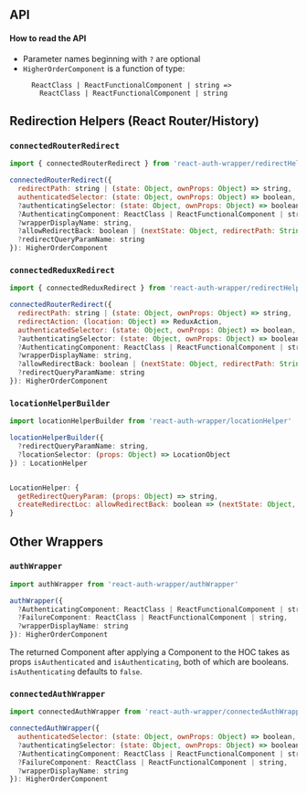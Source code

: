 ## API

#### How to read the API

* Parameter names beginning with `?` are optional
* `HigherOrderComponent` is a function of type:
  ```
    ReactClass | ReactFunctionalComponent | string =>
      ReactClass | ReactFunctionalComponent | string
  ```

## Redirection Helpers (React Router/History)

### `connectedRouterRedirect`

```js
import { connectedRouterRedirect } from 'react-auth-wrapper/redirectHelper'

connectedRouterRedirect({
  redirectPath: string | (state: Object, ownProps: Object) => string,
  authenticatedSelector: (state: Object, ownProps: Object) => boolean,
  ?authenticatingSelector: (state: Object, ownProps: Object) => boolean,
  ?AuthenticatingComponent: ReactClass | ReactFunctionalComponent | string,
  ?wrapperDisplayName: string,
  ?allowRedirectBack: boolean | (nextState: Object, redirectPath: String) => boolean,
  ?redirectQueryParamName: string
}): HigherOrderComponent
```

### `connectedReduxRedirect`

```js
import { connectedReduxRedirect } from 'react-auth-wrapper/redirectHelper'

connectedRouterRedirect({
  redirectPath: string | (state: Object, ownProps: Object) => string,
  redirectAction: (location: Object) => ReduxAction,
  authenticatedSelector: (state: Object, ownProps: Object) => boolean,
  ?authenticatingSelector: (state: Object, ownProps: Object) => boolean,
  ?AuthenticatingComponent: ReactClass | ReactFunctionalComponent | string,
  ?wrapperDisplayName: string,
  ?allowRedirectBack: boolean | (nextState: Object, redirectPath: String) => boolean,
  ?redirectQueryParamName: string
}): HigherOrderComponent
```

### `locationHelperBuilder`

```js
import locationHelperBuilder from 'react-auth-wrapper/locationHelper'

locationHelperBuilder({
  ?redirectQueryParamName: string,
  ?locationSelector: (props: Object) => LocationObject
}) : LocationHelper


LocationHelper: {
  getRedirectQueryParam: (props: Object) => string,
  createRedirectLoc: allowRedirectBack: boolean => (nextState: Object, redirectPath: string) => LocationObject,
}
```

## Other Wrappers

### `authWrapper`

```js
import authWrapper from 'react-auth-wrapper/authWrapper'

authWrapper({
  ?AuthenticatingComponent: ReactClass | ReactFunctionalComponent | string,
  ?FailureComponent: ReactClass | ReactFunctionalComponent | string,
  ?wrapperDisplayName: string
}): HigherOrderComponent
```

The returned Component after applying a Component to the HOC takes as props `isAuthenticated` and `isAuthenticating`, both of which are booleans. `isAuthenticating` defaults to `false`.

### `connectedAuthWrapper`

```js
import connectedAuthWrapper from 'react-auth-wrapper/connectedAuthWrapper'

connectedAuthWrapper({
  authenticatedSelector: (state: Object, ownProps: Object) => boolean,
  ?authenticatingSelector: (state: Object, ownProps: Object) => boolean,
  ?AuthenticatingComponent: ReactClass | ReactFunctionalComponent | string,
  ?FailureComponent: ReactClass | ReactFunctionalComponent | string,
  ?wrapperDisplayName: string
}): HigherOrderComponent
```
